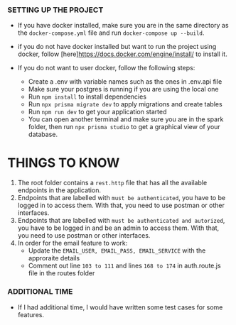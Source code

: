 ### SETTING UP THE PROJECT

- If you have docker installed, make sure you are in the same directory as the ```docker-compose.yml``` file and run ```docker-compose up --build```.

- if you do not have docker installed but want to run the project using docker, follow [here]https://docs.docker.com/engine/install/ to install it.

- If you do not want to user docker, follow the following steps:
    * Create a .env with variable names such as the ones in .env.api file
    * Make sure your postgres is running if you are using the local one
    * Run ```npm install``` to install dependencies
    * Run ```npx prisma migrate dev``` to apply migrations and create tables
    * Run ```npm run dev``` to get your application started
    * You can open another terminal and make sure you are in the spark folder, then run ```npx prisma studio``` to get a graphical view of your database.

# THINGS TO KNOW
1. The root folder contains a ```rest.http``` file that has all the available endpoints in the application.
2. Endpoints that are labelled with ```must be authenticated```, you have to be logged in to access them. With that, you need to use postman or other interfaces.
3. Endpoints that are labelled with ```must be authenticated and autorized```, you have to be logged in and be an admin to access them. With that, you need to use postman or other interfaces.
4. In order for the email feature to work:
    * Update the ```EMAIL_USER, EMAIL_PASS, EMAIL_SERVICE``` with the approraite details
    * Comment out line ```103 to 111```  and lines ```168 to 174``` in auth.route.js file in the routes folder

### ADDITIONAL TIME
- If I had additional time, I would have written some test cases for some features.